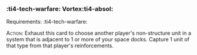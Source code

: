 ### :ti4-tech-warfare: **Vortex**:ti4-absol:

Requirements: :ti4-tech-warfare:

<span style="font-variant:small-caps;">Action</span>: Exhaust this card to choose another player's non-structure unit in a system that is adjacent to 1 or more of your space docks.
Capture 1 unit of that type from that player's reinforcements.
